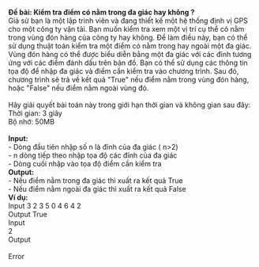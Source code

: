 
**Đề bài: Kiểm tra điểm có nằm trong đa giác hay không ?**
<br>Giả sử bạn là một lập trình viên và đang thiết kế một hệ thống định vị GPS cho một công 
ty vận tải. Bạn muốn kiểm tra xem một vị trí cụ thể có nằm trong vùng đón hàng của 
công ty hay không. Để làm điều này, bạn có thể sử dụng thuật toán kiểm tra một điểm có 
nằm trong hay ngoài một đa giác. Vùng đón hàng có thể được biểu diễn bằng một đa giác 
với các đỉnh tương ứng với các điểm đánh dấu trên bản đồ. Bạn có thể sử dụng các thông 
tin tọa độ để nhập đa giác và điểm cần kiểm tra vào chương trình. Sau đó, chương trình sẽ
trả về kết quả "True" nếu điểm nằm trong vùng đón hàng, hoặc "False" nếu điểm nằm 
ngoài vùng đó. 
<br>
<br>Hãy giải quyết bài toán này trong giới hạn thời gian và không gian sau đây: 
<br>Thời gian: 3 giây 
<br>Bộ nhớ: 50MB
<br>
<br>**Input:**
<br>- Dòng đầu tiên nhập số n là đỉnh của đa giác ( n>2)
<br>- n dòng tiếp theo nhập tọa độ các đỉnh của đa giác 
<br>- Dòng cuối nhập vào tọa độ điểm cần kiểm tra 
<br>**Output:**
<br>- Nếu điểm nằm trong đa giác thì xuất ra kết quả True 
<br>- Nếu điểm nằm ngoài đa giác thì xuất ra kết quả False
<br>**Ví dụ:** 
<br>    Input 
          3
          2 3 
          5 0 
          4 6
          4 2 
<br>    Output
          True
<br>    Input 
<br>      2
<br>    Output  
<br>      Error

